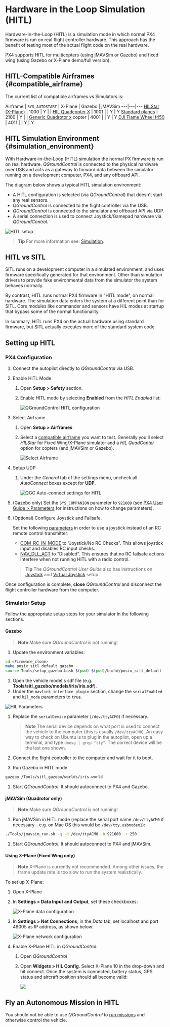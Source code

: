 # Hardware in the Loop Simulation \(HITL\)

Hardware-in-the-Loop (HITL) is a simulation mode in which normal PX4 firmware is run on real flight controller hardware. This approach has the benefit of testing most of the actual flight code on the real hardware.

PX4 supports HITL for multicopters (using jMAVSim or Gazebo) and fixed wing (using Gazebo or X-Plane demo/full version). 


## HITL-Compatible Airframes {#compatible_airframe}

The current list of compatible airframes vs Simulators is:

Airframe | `SYS_AUTOSTART` | X-Plane | Gazebo | jMAVSim
---|---|---
<a href="../airframes/airframe_reference.md#plane_simulation_(plane)_hilstar_(xplane)">HILStar (X-Plane)</a> | 1000 | Y | |
<a href="../airframes/airframe_reference.md#copter_simulation_(copter)_hil_quadcopter_x">HIL Quadcopter X</a> | 1001 | | Y | Y
[Standard planes](../airframes/airframe_reference.md#plane_standard_plane_standard_plane) | 2100 | Y | |
[Generic Quadrotor x](../airframes/airframe_reference.md#copter_quadrotor_x_generic_quadrotor_x) copter | 4001 | | Y | Y
[DJI Flame Wheel f450](../airframes/airframe_reference.md#copter_quadrotor_x_dji_flame_wheel_f450) | 4011 | | Y | Y


## HITL Simulation Environment {#simulation_environment}

With Hardware-in-the-Loop (HITL) simulation the normal PX firmware is run on real hardware. *QGroundControl* is connected to the physical hardware over USB and acts as a gateway to forward data between the simulator running on a development computer, PX4, and any offboard API.

The diagram below shows a typical HITL simulation environment:
* A HITL configuration is selected (via *QGroundControl*) that doesn't start any real sensors.
* *QGroundControl* is connected to the flight controller via the USB.
* *QGroundControl* is connected to the simulator and offboard API via UDP.
* A serial connection is used to connect Joystick/Gamepad hardware via *QGroundControl*.

![HITL setup](../../assets/simulation/px4_hitl_overview.png)

> **Tip** For more information see: [Simulation](../simulation/README.md).


## HITL vs SITL

SITL runs on a development computer in a simulated environment, and uses firmware specifically generated for that environment. Other than simulation drivers to provide fake environmental data from the simulator the system behaves normally.

By contrast, HITL runs normal PX4 firmware in "HITL mode", on normal hardware. The simulation data enters the system at a different point than for SITL. Core modules like commander and sensors have HIL modes at startup that bypass some of the normal functionality. 

In summary, HITL runs PX4 on the actual hardware using standard firmware, but SITL actually executes more of the standard system code.


## Setting up HITL

### PX4 Configuration

1. Connect the autopilot directly to *QGroundControl* via USB.
1. Enable HITL Mode
   1. Open **Setup > Safety** section.
   1. Enable HITL mode by selecting **Enabled** from the *HITL Enabled* list:

      ![QGroundControl HITL configuration](../../assets/gcs/qgc_hitl_config.png)
1. Select Airframe
   1. Open **Setup > Airframes**
   1. Select a [compatible airframe](#compatible_airframe) you want to test.
      Generally you'll select *HILStar* for Fixed Wing/X-Plane simulator and a *HIL QuadCopter* option for copters (and jMAVSim or Gazebo).

      ![Select Airframe](../../assets/gcs/qgc_hil_config.png)
1. Setup UDP
   1. Under the *General* tab of the settings menu, uncheck all *AutoConnect* boxes except for **UDP**. 

      ![QGC Auto-connect settings for HITL](../../assets/gcs/qgc_hitl_autoconnect.png)
1. (Gazebo only) Set the `SYS_COMPANION` parameter to `921600` (see [PX4 User Guide > Parameters](https://docs.px4.io/en/advanced_config/parameters.html#finding-a-parameter) for instructions on how to change parameters).

1. (Optional) Configure Joystick and Failsafe.

   Set the following [parameters](https://docs.px4.io/en/advanced_config/parameters.html#finding-a-parameter) in order to use a joystick instead of an RC remote control transmitter:
   * [COM_RC_IN_MODE](../advanced/parameter_reference.md#COM_RC_IN_MODE) to "Joystick/No RC Checks". This allows joystick input and disables RC input checks.
   * [NAV_DLL_ACT](../advanced/parameter_reference.md#NAV_DLL_ACT) to "Disabled". This ensures that no RC failsafe actions interfere when not running HITL with a radio control.

   > **Tip** The *QGroundControl User Guide* also has instructions on [Joystick](https://docs.qgroundcontrol.com/en/SetupView/Joystick.html) and [Virtual Joystick](https://docs.qgroundcontrol.com/en/SettingsView/VirtualJoystick.html) setup.
   
Once configuration is complete, **close** *QGroundControl* and disconnect the flight controller hardware from the computer. 

### Simulator Setup

Follow the appropriate setup steps for your simulator in the following sections.

#### Gazebo

> **Note** Make sure *QGroundControl* is not running!

1. Update the environment variables: 
  ```sh
  cd <Firmware_clone>
  make posix_sitl_default gazebo
  source Tools/setup_gazebo.bash $(pwd) $(pwd)/build/posix_sitl_default
  ```
1. Open the vehicle model's sdf file (e.g. **Tools/sitl_gazebo/models/iris/iris.sdf**).
1. Under the `mavlink_interface plugin` section, change the `serialEnabled` and `hil_mode` parameters to `true`. 

  ![HIL Parameters](../../assets/simulation/gazebo_sdf_model_hil_params.png)
1. Replace the `serialDevice` parameter (`/dev/ttyACM0`) if necessary.

   > **Note** The serial device depends on what port is used to connect the vehicle to the computer (this is usually `/dev/ttyACM0`). An easy way to check on Ubuntu is to plug in the autopilot, open up a terminal, and type `dmesg | grep "tty"`. The correct device will be the last one shown.

1. Connect the flight controller to the computer and wait for it to boot.
1. Run Gazebo in HITL mode 
  ```sh
  gazebo /Tools/sitl_gazebo/worlds/iris.world
  ```
1. Start *QGroundControl*. It should autoconnect to PX4 and Gazebo.

#### jMAVSim (Quadrotor only)

> **Note** Make sure *QGroundControl* is not running!

1. Run jMAVSim in HITL mode (replace the serial port name `/dev/ttyACM0` if necessary - e.g. on Mac OS this would be `/dev/tty.usbmodem1`):
  ```sh
  ./Tools/jmavsim_run.sh -q -d /dev/ttyACM0 -b 921600 -r 250
  ```
1. Start *QGroundControl*. It should autoconnect to PX4 and jMAVSim.

#### Using X-Plane (Fixed Wing only)

> **Note** X-Plane is currently not recommended. Among other issues, the frame update rate is too slow to run the system realistically.

To set up X-Plane:

1. Open X-Plane
1. In **Settings > Data Input and Output**, set these checkboxes:

   ![X-Plane data configuration](../../assets/gcs/xplane_data_config.png)

1. In **Settings > Net Connections**, in the *Data* tab, set localhost and port 49005 as IP address, as shown below:

   ![X-Plane network configuration](../../assets/gcs/xplane_net_config.png)

1. Enable X-Plane HITL in *QGroundControl*:
   1. Open *QGroundControl*
   1. Open **Widgets > HIL Config**. Select X-Plane 10 in the drop-down and hit connect. Once the system is connected, battery status, GPS status and aircraft position should all become valid:

      ![](../../assets/gcs/qgc_sim_run.png)


## Fly an Autonomous Mission in HITL

You should not be able to use *QGroundControl* to [run missions](../qgc/README.md#planning-missions) and otherwise control the vehicle. 
